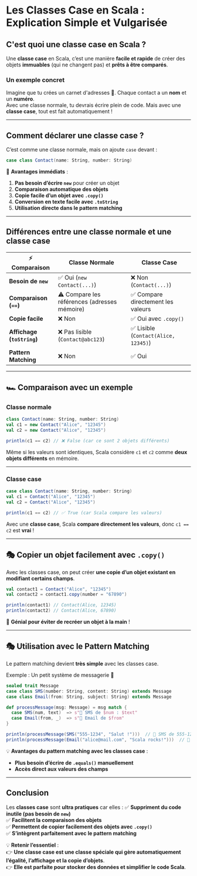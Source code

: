 # Les Classes Case en Scala : Explication Simple et Vulgarisée

## C'est quoi une **classe case** en Scala ?  
Une **classe case** en Scala, c’est une manière **facile et rapide** de créer des objets **immuables** (qui ne changent pas) et **prêts à être comparés**.  

### Un exemple concret  
Imagine que tu crées un carnet d'adresses 📖. Chaque contact a un **nom** et un **numéro**.  
Avec une classe normale, tu devrais écrire plein de code. Mais avec une **classe case**, tout est fait automatiquement !

---

## Comment déclarer une **classe case** ?
C’est comme une classe normale, mais on ajoute `case` devant :
```scala
case class Contact(name: String, number: String)
```
🚀 **Avantages immédiats** :
1. **Pas besoin d’écrire `new`** pour créer un objet  
2. **Comparaison automatique des objets**  
3. **Copie facile d’un objet avec `.copy()`**  
4. **Conversion en texte facile avec `.toString`**  
5. **Utilisation directe dans le pattern matching**  

---

## **Différences entre une classe normale et une classe case**  

| ⚡ **Comparaison** | **Classe Normale** | **Classe Case** |
|------------------|-------------------|----------------|
| **Besoin de `new`** | ✅ Oui (`new Contact(...)`) | ❌ Non (`Contact(...)`) |
| **Comparaison (`==`)** | ⚠️ Compare les références (adresses mémoire) | ✅ Compare directement les valeurs |
| **Copie facile** | ❌ Non | ✅ Oui avec `.copy()` |
| **Affichage (`toString`)** | ❌ Pas lisible (`Contact@abc123`) | ✅ Lisible (`Contact(Alice, 12345)`) |
| **Pattern Matching** | ❌ Non | ✅ Oui |

---

## 🏎️ **Comparaison avec un exemple**  

### **Classe normale**
```scala
class Contact(name: String, number: String)
val c1 = new Contact("Alice", "12345")
val c2 = new Contact("Alice", "12345")

println(c1 == c2) // ❌ False (car ce sont 2 objets différents)
```
Même si les valeurs sont identiques, Scala considère `c1` et `c2` comme **deux objets différents** en mémoire.

---

### **Classe case**
```scala
case class Contact(name: String, number: String)
val c1 = Contact("Alice", "12345")
val c2 = Contact("Alice", "12345")

println(c1 == c2) // ✅ True (car Scala compare les valeurs)
```
Avec une **classe case**, Scala **compare directement les valeurs**, donc `c1 == c2` est **vrai** !

---

## 🎭 **Copier un objet facilement avec `.copy()`**  
Avec les classes case, on peut créer **une copie d’un objet existant en modifiant certains champs**.

```scala
val contact1 = Contact("Alice", "12345")
val contact2 = contact1.copy(number = "67890")

println(contact1) // Contact(Alice, 12345)
println(contact2) // Contact(Alice, 67890)
```
🚀 **Génial pour éviter de recréer un objet à la main** !

---

## 🎭 **Utilisation avec le Pattern Matching**  
Le pattern matching devient **très simple** avec les classes case.  

Exemple : Un petit système de messagerie 📩  
```scala
sealed trait Message
case class SMS(number: String, content: String) extends Message
case class Email(from: String, subject: String) extends Message

def processMessage(msg: Message) = msg match {
  case SMS(num, text)  => s"📱 SMS de $num : $text"
  case Email(from, _)  => s"📧 Email de $from"
}

println(processMessage(SMS("555-1234", "Salut !")))  // 📱 SMS de 555-1234 : Salut !
println(processMessage(Email("alice@mail.com", "Scala rocks!")))  // 📧 Email de alice@mail.com
```
💡 **Avantages du pattern matching avec les classes case** :  
- **Plus besoin d’écrire de `.equals()` manuellement**  
- **Accès direct aux valeurs des champs**  

---

## **Conclusion**  
Les **classes case** sont **ultra pratiques** car elles :
✅ **Suppriment du code inutile (pas besoin de `new`)**  
✅ **Facilitent la comparaison des objets**  
✅ **Permettent de copier facilement des objets avec `.copy()`**  
✅ **S’intègrent parfaitement avec le pattern matching**  

💡 **Retenir l’essentiel** :  
👉 **Une classe case est une classe spéciale qui gère automatiquement l’égalité, l’affichage et la copie d’objets**.  
👉 **Elle est parfaite pour stocker des données et simplifier le code Scala**.  
